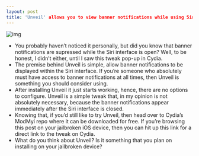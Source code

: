 ```yaml
---
layout: post
title: 'Unveil' allows you to view banner notifications while using Siri
---
```

![img](http://media.idownloadblog.com/wp-content/uploads/2013/02/Unveil.jpg)
* You probably haven’t noticed it personally, but did you know that banner notifications are supressed while the Siri interface is open? Well, to be honest, I didn’t either, until I saw this tweak pop-up in Cydia.
* The premise behind Unveil is simple, allow banner notifications to be displayed within the Siri interface. If you’re someone who absolutely must have access to banner notifications at all times, then Unveil is something you should consider using.
* After installing Unveil it just starts working, hence, there are no options to configure. Unveil is a simple tweak that, in my opinion is not absolutely necessary, because the banner notifications appear immediately after the Siri interface is closed.
* Knowing that, if you’d still like to try Unveil, then head over to Cydia’s ModMyi repo where it can be downloaded for free. If you’re browsing this post on your jailbroken iOS device, then you can hit up this link for a direct link to the tweak on Cydia.
* What do you think about Unveil? Is it something that you plan on installing on your jailbroken device?

